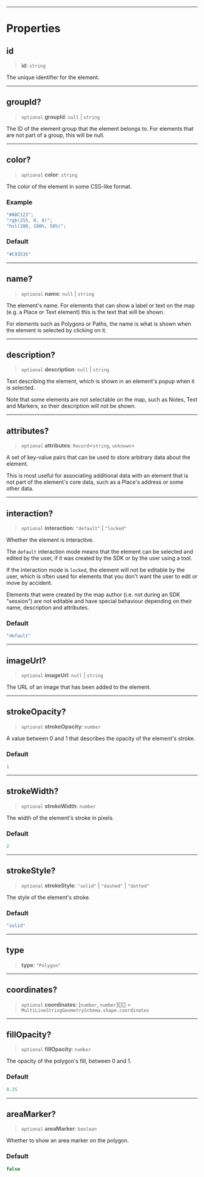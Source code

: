 ***

# Properties

## id

> **id**: `string`

The unique identifier for the element.

***

## groupId?

> `optional` **groupId**: `null` | `string`

The ID of the element group that the element belongs to.
For elements that are not part of a group, this will be null.

***

## color?

> `optional` **color**: `string`

The color of the element in some CSS-like format.

### Example

```typescript
"#ABC123";
"rgb(255, 0, 0)";
"hsl(200, 100%, 50%)";
```

### Default

```ts
"#C93535"
```

***

## name?

> `optional` **name**: `null` | `string`

The element's name. For elements that can show a label or text on
the map (e.g. a Place or Text element) this is the text that will be shown.

For elements such as Polygons or Paths, the name is what is shown when
the element is selected by clicking on it.

***

## description?

> `optional` **description**: `null` | `string`

Text describing the element, which is shown in an element's popup when it
is selected.

Note that some elements are not selectable on the map, such as Notes, Text
and Markers, so their description will not be shown.

***

## attributes?

> `optional` **attributes**: `Record`\<`string`, `unknown`>

A set of key-value pairs that can be used to store arbitrary data about the element.

This is most useful for associating additional data with an element that is not
part of the element's core data, such as a Place's address or some other
data.

***

## interaction?

> `optional` **interaction**: `"default"` | `"locked"`

Whether the element is interactive.

The `default` interaction mode means that the element can be selected and edited by
the user, if it was created by the SDK or by the user using a tool.

If the interaction mode is `locked`, the element will not be editable by the user,
which is often used for elements that you don't want the user to edit or move by
accident.

Elements that were created by the map author (i.e. not during an SDK "session") are
not editable and have special behaviour depending on their name, description and
attributes.

### Default

```ts
"default"
```

***

## imageUrl?

> `optional` **imageUrl**: `null` | `string`

The URL of an image that has been added to the element.

***

## strokeOpacity?

> `optional` **strokeOpacity**: `number`

A value between 0 and 1 that describes the opacity of the element's stroke.

### Default

```ts
1
```

***

## strokeWidth?

> `optional` **strokeWidth**: `number`

The width of the element's stroke in pixels.

### Default

```ts
2
```

***

## strokeStyle?

> `optional` **strokeStyle**: `"solid"` | `"dashed"` | `"dotted"`

The style of the element's stroke.

### Default

```ts
"solid"
```

***

## type

> **type**: `"Polygon"`

***

## coordinates?

> `optional` **coordinates**: \[`number`, `number`]\[]\[] = `MultiLineStringGeometrySchema.shape.coordinates`

***

## fillOpacity?

> `optional` **fillOpacity**: `number`

The opacity of the polygon's fill, between 0 and 1.

### Default

```ts
0.25
```

***

## areaMarker?

> `optional` **areaMarker**: `boolean`

Whether to show an area marker on the polygon.

### Default

```ts
false
```
